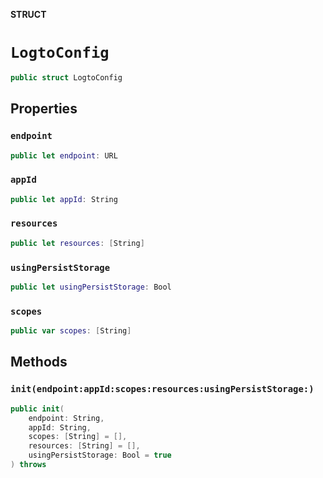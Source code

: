 **STRUCT**

# `LogtoConfig`

```swift
public struct LogtoConfig
```

## Properties

### `endpoint`

```swift
public let endpoint: URL
```

### `appId`

```swift
public let appId: String
```

### `resources`

```swift
public let resources: [String]
```

### `usingPersistStorage`

```swift
public let usingPersistStorage: Bool
```

### `scopes`

```swift
public var scopes: [String]
```

## Methods

### `init(endpoint:appId:scopes:resources:usingPersistStorage:)`

```swift
public init(
    endpoint: String,
    appId: String,
    scopes: [String] = [],
    resources: [String] = [],
    usingPersistStorage: Bool = true
) throws
```
